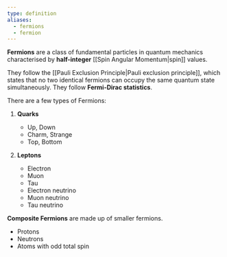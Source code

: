 ```yaml
---
type: definition
aliases:
  - fermions
  - fermion
---
```

**Fermions** are a class of fundamental particles in quantum mechanics characterised by **half-integer** [[Spin Angular Momentum|spin]] values. 

They follow the [[Pauli Exclusion Principle|Pauli exclusion principle]], which states that no two identical fermions can occupy the same quantum state simultaneously. They follow **Fermi-Dirac statistics**.

There are a few types of Fermions:

1. **Quarks**
   - Up, Down
   - Charm, Strange
   - Top, Bottom

1. **Leptons**
   - Electron
   - Muon
   - Tau
   - Electron neutrino
   - Muon neutrino
   - Tau neutrino

**Composite Fermions** are made up of smaller fermions.
- Protons 
- Neutrons
- Atoms with odd total spin